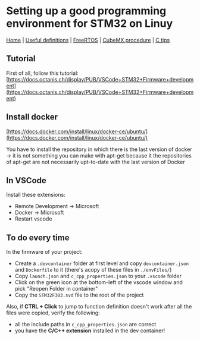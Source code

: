 # Setting up a good programming environment for STM32 on Linuy

[Home](../../README.md) | [Useful definitions](../general/theory.md) | [FreeRTOS](./freertos.md) | [CubeMX procedure](./cubeMX.md) | [C tips](../C/c.md)

## Tutorial
First of all, follow this tutorial: [https://docs.octanis.ch/display/PUB/VSCode+STM32+Firmware+development](https://docs.octanis.ch/display/PUB/VSCode+STM32+Firmware+development)

## Install docker

[https://docs.docker.com/install/linux/docker-ce/ubuntu/](https://docs.docker.com/install/linux/docker-ce/ubuntu/)

You have to install the repository in which there is the last version of docker -> it is not something you can make with apt-get because it the repositories of apt-get are not necessarily upt-to-date with the last version of Docker

## In VSCode

Install these extensions:
- Remote Development -> Microsoft
- Docker -> Microsoft
- Restart vscode

## To do every time

In the firmware of your project:

- Create a `.devcontainer` folder at first level and copy `devcontainer.json` and `Dockerfile` to  it (there's acopy of these files in `./envFiles/`)
- Copy `launch.json` and `c_cpp_properties.json` to your `.vscode` folder
- Click on the green icon at the bottom-left of the vscode window and pick "Reopen Folder in container"
- Copy the `STM32F303.svd` file to the root of the project

Also, if **CTRL + Click** to jump to function definition doesn't work after all the files were copied, verify the following:
- all the include paths in `c_cpp_properties.json` are correct
- you have the **C/C++ extension** installed in the dev container!
